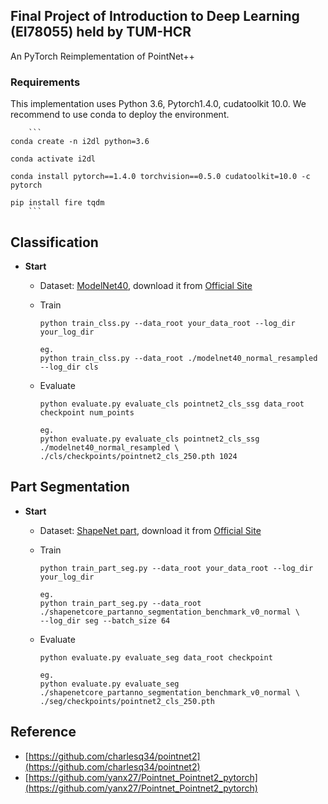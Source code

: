 ## Final Project of Introduction to Deep Learning (EI78055) held by TUM-HCR

An PyTorch Reimplementation of PointNet++

### Requirements
This implementation uses Python 3.6, Pytorch1.4.0, cudatoolkit 10.0. We recommend to use conda to deploy the environment.

        ```
	conda create -n i2dl python=3.6
	
	conda activate i2dl
	
	conda install pytorch==1.4.0 torchvision==0.5.0 cudatoolkit=10.0 -c pytorch
	
	pip install fire tqdm
        ```

## Classification
- **Start**
    - Dataset: [ModelNet40](https://modelnet.cs.princeton.edu/), download it from [Official Site](https://shapenet.cs.stanford.edu/media/modelnet40_normal_resampled.zip)
    - Train
        ```
        python train_clss.py --data_root your_data_root --log_dir your_log_dir

        eg.
        python train_clss.py --data_root ./modelnet40_normal_resampled --log_dir cls
        ```
    - Evaluate
    
        ```
        python evaluate.py evaluate_cls pointnet2_cls_ssg data_root checkpoint num_points
        
        eg.
        python evaluate.py evaluate_cls pointnet2_cls_ssg ./modelnet40_normal_resampled \
        ./cls/checkpoints/pointnet2_cls_250.pth 1024
        ``` 

## Part Segmentation
- **Start**
    - Dataset: [ShapeNet part](https://shapenet.cs.stanford.edu/iccv17/#dataset), download it from [Official Site](https://shapenet.cs.stanford.edu/media/shapenetcore_partanno_segmentation_benchmark_v0_normal.zip)
    - Train
        ```
        python train_part_seg.py --data_root your_data_root --log_dir your_log_dir

        eg.
        python train_part_seg.py --data_root ./shapenetcore_partanno_segmentation_benchmark_v0_normal \
        --log_dir seg --batch_size 64
        ```
    - Evaluate
    
        ```
        python evaluate.py evaluate_seg data_root checkpoint
        
        eg.
        python evaluate.py evaluate_seg ./shapenetcore_partanno_segmentation_benchmark_v0_normal \
        ./seg/checkpoints/pointnet2_cls_250.pth
        ```
	
## Reference

- [https://github.com/charlesq34/pointnet2](https://github.com/charlesq34/pointnet2)
- [https://github.com/yanx27/Pointnet_Pointnet2_pytorch](https://github.com/yanx27/Pointnet_Pointnet2_pytorch)

